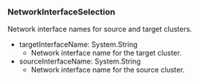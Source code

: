 ### NetworkInterfaceSelection
Network interface names for source and target clusters.

- targetInterfaceName: System.String
  - Network interface name for the target cluster.
- sourceInterfaceName: System.String
  - Network interface name for the source cluster.
